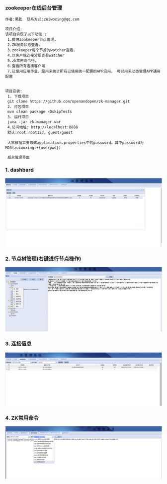 ### zookeeper在线后台管理
```
作者:黑肱  联系方式:zuiwoxing@qq.com
```
```
项目介绍:
该项目实现了以下功能 :
 1.提供zookeeper节点管理. 
 2.ZK服务状态查看. 
 3.zookeeper每个节点的watcher查看。 
 4.以客户端连接分组查看watcher
 5.zk常用命令行。 
 6.查看所有连接客户端 
 7.已使用应用作业，是用来统计所有已使用统一配置的APP应用， 可以用来动态管理APP通用配置
 
```
```
项目安装:
 1. 下载项目
 git clone https://github.com/openandopen/zk-manager.git
 2. 打包项目
 mvn clean package -DskipTests
 3. 运行项目
 java -jar zk-manager.war
 4.访问地址: http://localhost:8888
 默认:root:root123, guest/guest
 
 大家根据需要修改application.properties中的password。其中password为MD5(zuiwoxing:+{userpwd})
```
 
```
 后台管理界面 
```
### 1. dashbard
![dashbard](images/dashboard.png)
### 2. 节点树管理(右键进行节点操作)
![add](images/add.png)
### 3. 连接信息
![connect](images/connect.png)
### 4. ZK常用命令
![command](images/command.png)
